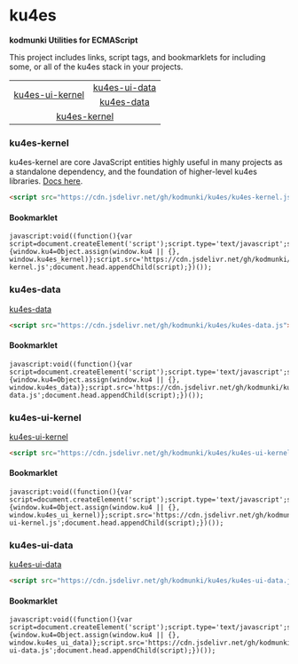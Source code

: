 # ku4es
**kodmunki Utilities for ECMAScript**

This project includes links, script tags, and bookmarklets for including some, or all of the 
ku4es stack in your projects.

<table>
    <tr>
        <td rowspan="2" style="text-align:center">
            <a href="#ku4es-ui-kernel">ku4es-ui-kernel</a>
        </td>
        <td style="text-align:center">
            <a href="#ku4es-ui-data">ku4es-ui-data</a>
        </td>
    </tr>
    <tr>
        <td style="text-align:center">
            <a href="#ku4es-data">ku4es-data</a>
        </td>
    </tr>
    <tr>
        <td colspan="2" style="text-align:center">
            <a href="#ku4es-kernel">ku4es-kernel</a>
        </td>
    </tr>
</table>

### ku4es-kernel

ku4es-kernel are core JavaScript entities highly useful in many projects
as a standalone dependency, and the foundation of higher-level ku4es libraries.
[Docs here](ku4es-kernel.api.md).

```html
<script src="https://cdn.jsdelivr.net/gh/kodmunki/ku4es/ku4es-kernel.js"></script>
```

#### Bookmarklet

```
javascript:void((function(){var script=document.createElement('script');script.type='text/javascript';script.onload=function(){window.ku4=Object.assign(window.ku4 || {}, window.ku4es_kernel)};script.src='https://cdn.jsdelivr.net/gh/kodmunki/ku4es/ku4es-kernel.js';document.head.appendChild(script);})());
```


### ku4es-data



[ku4es-data](https://cdn.jsdelivr.net/gh/kodmunki/ku4es/ku4es-data.js)

```html
<script src="https://cdn.jsdelivr.net/gh/kodmunki/ku4es/ku4es-data.js"></script>
```

#### Bookmarklet

```
javascript:void((function(){var script=document.createElement('script');script.type='text/javascript';script.onload=function(){window.ku4=Object.assign(window.ku4 || {}, window.ku4es_data)};script.src='https://cdn.jsdelivr.net/gh/kodmunki/ku4es/ku4es-data.js';document.head.appendChild(script);})());
```

### ku4es-ui-kernel

[ku4es-ui-kernel](https://cdn.jsdelivr.net/gh/kodmunki/ku4es/ku4es-ui-kernel.js)

```html
<script src="https://cdn.jsdelivr.net/gh/kodmunki/ku4es/ku4es-ui-kernel.js"></script>
```

#### Bookmarklet

```
javascript:void((function(){var script=document.createElement('script');script.type='text/javascript';script.onload=function(){window.ku4=Object.assign(window.ku4 || {}, window.ku4es_ui_kernel)};script.src='https://cdn.jsdelivr.net/gh/kodmunki/ku4es/ku4es-ui-kernel.js';document.head.appendChild(script);})());
```

### ku4es-ui-data

[ku4es-ui-data](https://cdn.jsdelivr.net/gh/kodmunki/ku4es/ku4es-ui-data.js)

```html
<script src="https://cdn.jsdelivr.net/gh/kodmunki/ku4es/ku4es-ui-data.js"></script>
```

#### Bookmarklet

```
javascript:void((function(){var script=document.createElement('script');script.type='text/javascript';script.onload=function(){window.ku4=Object.assign(window.ku4 || {}, window.ku4es_ui_data)};script.src='https://cdn.jsdelivr.net/gh/kodmunki/ku4es/ku4es-ui-data.js';document.head.appendChild(script);})());

```
